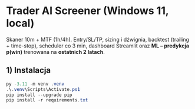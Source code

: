 # Trader AI Screener (Windows 11, local)

Skaner 10m + MTF (1h/4h). Entry/SL/TP, sizing i dźwignia, backtest (trailing + time-stop), scheduler co 3 min, dashboard Streamlit oraz **ML – predykcja p(win)** trenowana na **ostatnich 2 latach**.

## 1) Instalacja
```powershell
py -3.11 -m venv .venv
.\.venv\Scripts\Activate.ps1
pip install --upgrade pip
pip install -r requirements.txt
